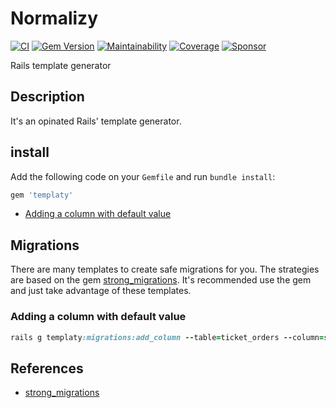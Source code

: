 # Normalizy

[![CI](https://github.com/wbotelhos/templaty/workflows/CI/badge.svg)](https://github.com/wbotelhos/templaty/actions)
[![Gem Version](https://badge.fury.io/rb/templaty.svg)](https://badge.fury.io/rb/templaty)
[![Maintainability](https://api.codeclimate.com/v1/badges/f312587b4f126bb13e85/maintainability)](https://codeclimate.com/github/wbotelhos/templaty/maintainability)
[![Coverage](https://codecov.io/gh/wbotelhos/templaty/branch/main/graph/badge.svg)](https://codecov.io/gh/wbotelhos/templaty)
[![Sponsor](https://img.shields.io/badge/sponsor-%3C3-green)](https://www.patreon.com/wbotelhos)

Rails template generator

## Description

It's an opinated Rails' template generator.

## install

Add the following code on your `Gemfile` and run `bundle install`:

```ruby
gem 'templaty'
```

- [Adding a column with default value](#adding-a-column-with-default-value)

## Migrations

There are many templates to create safe migrations for you. The strategies are based on the gem [strong_migrations](https://github.com/ankane/strong_migrations). It's recommended use the gem and just take advantage of these templates.

### Adding a column with default value

```ruby
rails g templaty:migrations:add_column --table=ticket_orders --column=status --type=integer --default=0 --null=false --rails_version=7.0
```

## References

- [strong_migrations](https://github.com/ankane/strong_migrations)
